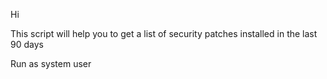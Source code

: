 Hi

This script will help you to get a list of security patches installed in the last 90 days

Run as system user